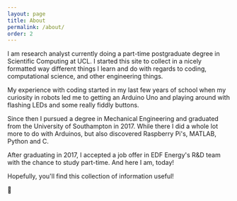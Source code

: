 ```yaml
---
layout: page
title: About
permalink: /about/
order: 2
---
```


I am research analyst currently doing a part-time postgraduate degree in Scientific Computing at UCL. I started this site to collect in a nicely formatted way different things I learn and do with regards to coding, computational science, and other engineering things.

My experience with coding started in my last few years of school when my curiosity in robots led me to getting an Arduino Uno and playing around with flashing LEDs and some really fiddly buttons.

Since then I pursued a degree in Mechanical Engineering and graduated from the University of Southampton in 2017. While there I did a whole lot more to do with Arduinos, but also discovered Raspberry Pi's, MATLAB, Python and C.

After graduating in 2017, I accepted a job offer in EDF Energy's R&D team with the chance to study part-time. And here I am, today!

Hopefully, you'll find this collection of information useful!

:cookie:
